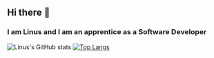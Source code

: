 ## Hi there 👋
### I am Linus and I am an apprentice as a Software Developer
<!--
**Linussl/Linussl** is a ✨ _special_ ✨ repository because its `README.md` (this file) appears on your GitHub profile.

Here are some ideas to get you started:

- 🔭 I’m currently working on ...
- 🌱 I’m currently learning ...
- 👯 I’m looking to collaborate on ...
- 🤔 I’m looking for help with ...
- 💬 Ask me about ...
- 📫 How to reach me: ...
- 😄 Pronouns: ...
- ⚡ Fun fact: ...
-->
![Linus's GitHub stats](https://github-readme-stats.vercel.app/api?username=Linussl&show_icons=true&theme=tokyonight) [![Top Langs](https://github-readme-stats.vercel.app/api/top-langs/?username=Linussl&layout=compact&theme=tokyonight)](https://github.com/Linussl/github-readme-stats)


